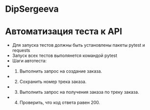 # DipSergeeva
# Автоматизация теста к API
- Для запуска тестов должны быть установлены пакеты pytest и requests
- Запуск всех тестов выполянется командой pytest
- Шаги автотеста:
- 1. Выполнить запрос на создание заказа. 
- 2. Сохранить номер трека заказа. 
- 3. Выполнить запрос на получения заказа по треку заказа. 
- 4. Проверить, что код ответа равен 200.
